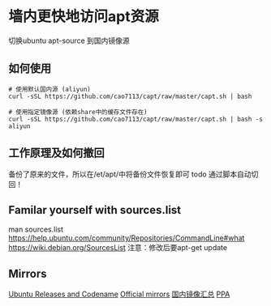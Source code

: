 # 墙内更快地访问apt资源

切换ubuntu apt-source 到国内镜像源

## 如何使用

```
# 使用默认国内源 (aliyun)
curl -sSL https://github.com/cao7113/capt/raw/master/capt.sh | bash
```

```
# 使用指定镜像源 (依赖share中的缓存文件存在)
curl -sSL https://github.com/cao7113/capt/raw/master/capt.sh | bash -s aliyun
```

## 工作原理及如何撤回

备份了原来的文件，所以在/et/apt/中将备份文件恢复即可
todo 通过脚本自动切回！

## Familar yourself with sources.list

man sources.list
https://help.ubuntu.com/community/Repositories/CommandLine#what
https://wiki.debian.org/SourcesList
注意：修改后要apt-get update

## Mirrors

[Ubuntu Releases and Codename](https://wiki.ubuntu.com/Releases)
[Official mirrors](https://help.ubuntu.com/community/Repositories/CommandLine)
[国内镜像汇总](http://wiki.ubuntu.org.cn/%E6%A8%A1%E6%9D%BF:16.04source)
[PPA](https://launchpad.net/ubuntu)

